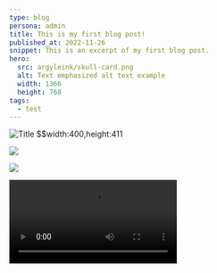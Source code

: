 ```yaml
---
type: blog
persona: admin
title: This is my first blog post!
published_at: 2022-11-26
snippet: This is an excerpt of my first blog post.
hero:
  src: argyleink/skull-card.png
  alt: Text emphasized alt text example
  width: 1366
  height: 768
tags: 
  - test
---
```


![](w_800/argyleink/gui-skull.png "Title $$width:400,height:411")

![](https://media1.giphy.com/media/b0HYKHINjL32qEsoJt/giphy.gif?cid=ecf05e470xzt877ojokmkub40d6kk0paaufim6fm41294pjd&rid=giphy.gif&ct=g)

![](https://codepen.io/argyleink/embed/preview/YzveomK)

![](f_auto,q_auto/argyleink/media-ranges-looper.mp4 "Title $$width:2366,height:1080")

